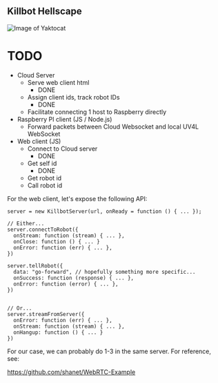 ## Killbot Hellscape

![Image of Yaktocat](https://imgs.xkcd.com/comics/the_three_laws_of_robotics_2x.png)

# TODO

* Cloud Server
  * Serve web client html
    * DONE
  * Assign client ids, track robot IDs
    * DONE
  * Facilitate connecting 1 host to Raspberry directly
* Raspberry PI client (JS / Node.js)
  * Forward packets between Cloud Websocket and local UV4L WebSocket
* Web client (JS)
  * Connect to Cloud server
    * DONE
  * Get self id
    * DONE
  * Get robot id
  * Call robot id

For the web client, let's expose the following API:
```
server = new KillbotServer(url, onReady = function () { ... });

// Either...
server.connectToRobot({
  onStream: function (stream) { ... },
  onClose: function () { ... }
  onError: function (err) { ... },
})

server.tellRobot({
  data: "go-forward", // hopefully something more specific...
  onSuccess: function (response) { ... },
  onError: function (error) { ... },
})


// Or...
server.streamFromServer({
  onError: function (err) { ... },
  onStream: function (stream) { ... },
  onHangup: function () { ... }
})
```

For our case, we can probably do 1-3 in the same server. For reference, see:

https://github.com/shanet/WebRTC-Example
